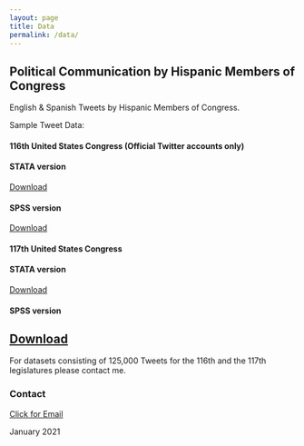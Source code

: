 ```yaml
---
layout: page
title: Data
permalink: /data/
---
```


## Political Communication by Hispanic Members of Congress
English & Spanish Tweets by Hispanic Members of Congress. 

Sample Tweet Data: 

#### 116th United States Congress (Official Twitter accounts only)

#### STATA version
[Download](/images/EngSpanTweets.dta)

#### SPSS version
[Download](/images/EngSpanTweets.sav)

#### 117th United States Congress

#### STATA version
[Download](/images/117Congress.dta)

#### SPSS version
[Download](/images/117Congress.sav)
---

For datasets consisting of 125,000 Tweets for the 116th and the 117th legislatures please contact me.

### Contact
[Click for Email](mailto:cxg172030@utdallas.edu)


January 2021
